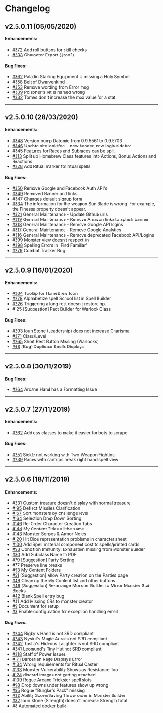 # Changelog

## v2.5.0.11 (05/05/2020)

#### Enhancements:

- [#372](https://github.com/Orcpub/orcpub/issues/372) Add roll buttons for skill checks
- [#233](https://github.com/Orcpub/orcpub/issues/233) Character Export (.json?)

#### Bug Fixes:

- [#362](https://github.com/Orcpub/orcpub/issues/362) Paladin Starting Equipment is missing a Holy Symbol
- [#358](https://github.com/Orcpub/orcpub/issues/358) Belt of Dwarvenkind
- [#353](https://github.com/Orcpub/orcpub/issues/353) Remove wording from Error msg
- [#339](https://github.com/Orcpub/orcpub/issues/339) Poisoner's Kit is named wrong
- [#332](https://github.com/Orcpub/orcpub/issues/332) Tomes don't increase the max value for a stat

---

## v2.5.0.10 (28/03/2020)

#### Enhancements:

- [#348](https://github.com/Orcpub/orcpub/issues/348) Version bump Datomic from 0.9.5561 to 0.9.5703
- [#346](https://github.com/Orcpub/orcpub/issues/346) Update site look/feel - new header, new login sidebar
- [#345](https://github.com/Orcpub/orcpub/issues/345) Features for Races and Subraces can be split
- [#313](https://github.com/Orcpub/orcpub/issues/313) Split up Homebrew Class features into Actions, Bonus Actions and Reactions
- [#228](https://github.com/Orcpub/orcpub/issues/228) Add Ritual marker for ritual spells

#### Bug Fixes:

- [#350](https://github.com/Orcpub/orcpub/issues/350) Remove Google and Facebook Auth API's
- [#349](https://github.com/Orcpub/orcpub/issues/349) Removed Banner and links.
- [#347](https://github.com/Orcpub/orcpub/issues/347) Changes default signup form
- [#334](https://github.com/Orcpub/orcpub/issues/334) The information for the weapon Sun Blade is wrong. For example, the Finesse property doesn't appear.
- [#321](https://github.com/Orcpub/orcpub/issues/321) General Maintenance - Update Github urls
- [#319](https://github.com/Orcpub/orcpub/issues/319) General Maintenance - Remove Amazon links to splash banner
- [#318](https://github.com/Orcpub/orcpub/issues/318) General Maintenance - Remove Google API logins
- [#317](https://github.com/Orcpub/orcpub/issues/317) General Maintenance - Remove Google Analytics 
- [#316](https://github.com/Orcpub/orcpub/issues/316) General Maintenance - Remove deprecated Facebook API/Logins
- [#299](https://github.com/Orcpub/orcpub/issues/299) Monster view doesn't respect \n
- [#298](https://github.com/Orcpub/orcpub/issues/298) Spelling Errors in 'Find Familiar'
- [#279](https://github.com/Orcpub/orcpub/issues/279) Combat Tracker Bug

---

## v2.5.0.9 (16/01/2020)

#### Enhancements:

- [#284](https://github.com/Orcpub/orcpub/issues/284) Tooltip for HomeBrew Icon
- [#278](https://github.com/Orcpub/orcpub/issues/278) Alphabetize spell School list in Spell Builder
- [#226](https://github.com/Orcpub/orcpub/issues/226) Triggering a long rest doesn't restore hp. 
- [#125](https://github.com/Orcpub/orcpub/issues/125) [Suggestion] Pact Builder for Warlock Class

#### Bug Fixes:

- [#293](https://github.com/Orcpub/orcpub/issues/293) Ioun Stone (Leadership) does not increase Charisma
- [#271](https://github.com/Orcpub/orcpub/issues/271) Class/Level
- [#265](https://github.com/Orcpub/orcpub/issues/265) Short Rest Button Missing (Warlocks)
- [#68](https://github.com/Orcpub/orcpub/issues/68) [Bug] Duplicate Spells Displays

---

## v2.5.0.8 (30/11/2019)

#### Bug Fixes:

- [#264](https://github.com/Orcpub/orcpub/issues/264) Arcane Hand has a Formatting Issue

---

## v2.5.0.7 (27/11/2019)

#### Enhancements:

- [#262](https://github.com/Orcpub/orcpub/issues/262) Add css classes to make it easier for bots to scrape

#### Bug Fixes:

- [#251](https://github.com/Orcpub/orcpub/issues/251) Sickle not working with Two-Weapon Fighting
- [#239](https://github.com/Orcpub/orcpub/issues/239) Races with cantrips break right hand spell view

---

## v2.5.0.6 (18/11/2019)

#### Enhancements:

- [#231](https://github.com/Orcpub/orcpub/issues/231) Custom treasure doesn't display with normal treasure
- [#195](https://github.com/Orcpub/orcpub/issues/195) Deflect Missiles Clarification
- [#167](https://github.com/Orcpub/orcpub/issues/167) Sort monsters by challenge level
- [#164](https://github.com/Orcpub/orcpub/issues/164) Selection Drop Down Sorting
- [#146](https://github.com/Orcpub/orcpub/issues/146) Re-Order Character Creation Tabs
- [#144](https://github.com/Orcpub/orcpub/issues/144) My Content Titles all the same
- [#143](https://github.com/Orcpub/orcpub/issues/143) Monster Senses & Armor Notes
- [#120](https://github.com/Orcpub/orcpub/issues/120) Hit Dice representation problems in character sheet
- [#100](https://github.com/Orcpub/orcpub/issues/100) Add Spell material component cost to spells/printed cards
- [#93](https://github.com/Orcpub/orcpub/issues/93) Condition Immunity: Exhaustion missing from Monster Builder
- [#80](https://github.com/Orcpub/orcpub/issues/80) Add Subclass Name to PDF
- [#79](https://github.com/Orcpub/orcpub/issues/79) [Suggestion] Party Sorting
- [#77](https://github.com/Orcpub/orcpub/issues/77) Preserve line breaks
- [#53](https://github.com/Orcpub/orcpub/issues/53) My Content Folders
- [#51](https://github.com/Orcpub/orcpub/issues/51) [Suggestion] Allow Party creation on the Parties page
- [#49](https://github.com/Orcpub/orcpub/issues/49) Clean up the My Content list and other buttons
- [#48](https://github.com/Orcpub/orcpub/issues/48) [Suggestion] Re-arrange Monster Builder to Mirror Monster Stat Blocks
- [#42](https://github.com/Orcpub/orcpub/issues/42) Blank Spell entry bug
- [#41](https://github.com/Orcpub/orcpub/issues/41) Add Missing CRs to monster creator
- [#9](https://github.com/Orcpub/orcpub/issues/9) Document for setup
- [#3](https://github.com/Orcpub/orcpub/issues/3) Enable configuration for exception handling email

#### Bug Fixes:

- [#244](https://github.com/Orcpub/orcpub/issues/244) Bigby's Hand is not SRD compliant
- [#243](https://github.com/Orcpub/orcpub/issues/243) Nystul's Magic Aura is not SRD compliant
- [#242](https://github.com/Orcpub/orcpub/issues/242) Tasha's Hideous Laughter is not SRD compliant
- [#241](https://github.com/Orcpub/orcpub/issues/241) Leomund's Tiny Hut not SRD compliant
- [#218](https://github.com/Orcpub/orcpub/issues/218) Staff of Power Issues
- [#171](https://github.com/Orcpub/orcpub/issues/171) Barbarian Rage Displays Error
- [#134](https://github.com/Orcpub/orcpub/issues/134) Wrong requirements for Ritual Caster
- [#133](https://github.com/Orcpub/orcpub/issues/133) Monster Vulnerability Shows as Resistance Too
- [#124](https://github.com/Orcpub/orcpub/issues/124) discord images not getting attached
- [#109](https://github.com/Orcpub/orcpub/issues/109) Rogue Arcane Trickster spell slots
- [#98](https://github.com/Orcpub/orcpub/issues/98) Drop downs under features show up wrong
- [#95](https://github.com/Orcpub/orcpub/issues/95) Rogue "Burglar's Pack" missing
- [#92](https://github.com/Orcpub/orcpub/issues/92) Ability Score/Saving Throw order in Monster Builder
- [#82](https://github.com/Orcpub/orcpub/issues/82) Ioun Stone (Strength) doesn't increase Strength total
- [#8](https://github.com/Orcpub/orcpub/issues/8) Automated docker build

